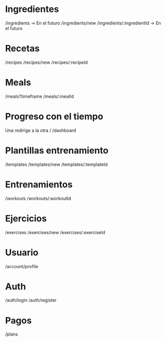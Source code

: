 # Ingredientes

/ingredients -> En el futuro
/ingredients/new
/ingredients/:ingredientId -> En el futuro

# Recetas

/recipes
/recipes/new
/recipes/:recipeId

# Meals

/meals?timeframe
/meals/:mealId

# Progreso con el tiempo

Una redirige a la otra
/
/dashboard

# Plantillas entrenamiento

/templates
/templates/new
/templates/:templateId

# Entrenamientos

/workouts
/workouts/:workoutId

# Ejercicios

/exercises
/exercises/new
/exercises/:exerciseId

# Usuario

/account/profile

# Auth

/auth/login
/auth/register

# Pagos

/plans
